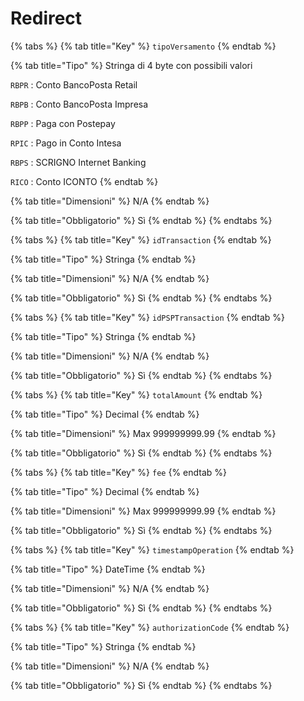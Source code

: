 # Redirect

{% tabs %}
{% tab title="Key" %}
`tipoVersamento`
{% endtab %}

{% tab title="Tipo" %}
Stringa di 4 byte con possibili valori

`RBPR` : Conto BancoPosta Retail

`RBPB` : Conto BancoPosta Impresa

`RBPP` : Paga con Postepay

`RPIC` : Pago in Conto Intesa

`RBPS` : SCRIGNO Internet Banking

`RICO` : Conto ICONTO
{% endtab %}

{% tab title="Dimensioni" %}
N/A
{% endtab %}

{% tab title="Obbligatorio" %}
Sì
{% endtab %}
{% endtabs %}

{% tabs %}
{% tab title="Key" %}
`idTransaction`
{% endtab %}

{% tab title="Tipo" %}
Stringa
{% endtab %}

{% tab title="Dimensioni" %}
N/A
{% endtab %}

{% tab title="Obbligatorio" %}
Sì
{% endtab %}
{% endtabs %}

{% tabs %}
{% tab title="Key" %}
`idPSPTransaction`
{% endtab %}

{% tab title="Tipo" %}
Stringa
{% endtab %}

{% tab title="Dimensioni" %}
N/A
{% endtab %}

{% tab title="Obbligatorio" %}
Sì
{% endtab %}
{% endtabs %}

{% tabs %}
{% tab title="Key" %}
`totalAmount`
{% endtab %}

{% tab title="Tipo" %}
Decimal
{% endtab %}

{% tab title="Dimensioni" %}
Max 999999999.99
{% endtab %}

{% tab title="Obbligatorio" %}
Sì
{% endtab %}
{% endtabs %}

{% tabs %}
{% tab title="Key" %}
`fee`
{% endtab %}

{% tab title="Tipo" %}
Decimal
{% endtab %}

{% tab title="Dimensioni" %}
Max 999999999.99
{% endtab %}

{% tab title="Obbligatorio" %}
Sì
{% endtab %}
{% endtabs %}

{% tabs %}
{% tab title="Key" %}
`timestampOperation`
{% endtab %}

{% tab title="Tipo" %}
DateTime
{% endtab %}

{% tab title="Dimensioni" %}
N/A
{% endtab %}

{% tab title="Obbligatorio" %}
Sì
{% endtab %}
{% endtabs %}

{% tabs %}
{% tab title="Key" %}
`authorizationCode`
{% endtab %}

{% tab title="Tipo" %}
Stringa
{% endtab %}

{% tab title="Dimensioni" %}
N/A
{% endtab %}

{% tab title="Obbligatorio" %}
Sì
{% endtab %}
{% endtabs %}
